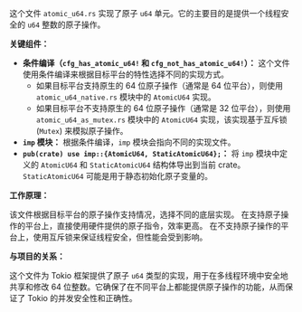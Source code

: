 这个文件 `atomic_u64.rs` 实现了原子 `u64` 单元。它的主要目的是提供一个线程安全的 `u64` 整数的原子操作。

**关键组件：**

*   **条件编译（`cfg_has_atomic_u64!` 和 `cfg_not_has_atomic_u64!`）：**  这个文件使用条件编译来根据目标平台的特性选择不同的实现方式。
    *   如果目标平台支持原生的 64 位原子操作（通常是 64 位平台），则使用 `atomic_u64_native.rs` 模块中的 `AtomicU64` 实现。
    *   如果目标平台不支持原生的 64 位原子操作（通常是 32 位平台），则使用 `atomic_u64_as_mutex.rs` 模块中的 `AtomicU64` 实现，该实现基于互斥锁 (`Mutex`) 来模拟原子操作。
*   **`imp` 模块：**  根据条件编译，`imp` 模块会指向不同的实现文件。
*   **`pub(crate) use imp::{AtomicU64, StaticAtomicU64};`：**  将 `imp` 模块中定义的 `AtomicU64` 和 `StaticAtomicU64` 结构体导出到当前 crate。 `StaticAtomicU64` 可能是用于静态初始化原子变量的。

**工作原理：**

该文件根据目标平台的原子操作支持情况，选择不同的底层实现。  在支持原子操作的平台上，直接使用硬件提供的原子指令，效率更高。 在不支持原子操作的平台上，使用互斥锁来保证线程安全，但性能会受到影响。

**与项目的关系：**

这个文件为 Tokio 框架提供了原子 `u64` 类型的实现，用于在多线程环境中安全地共享和修改 64 位整数。它确保了在不同平台上都能提供原子操作的功能，从而保证了 Tokio 的并发安全性和正确性。

